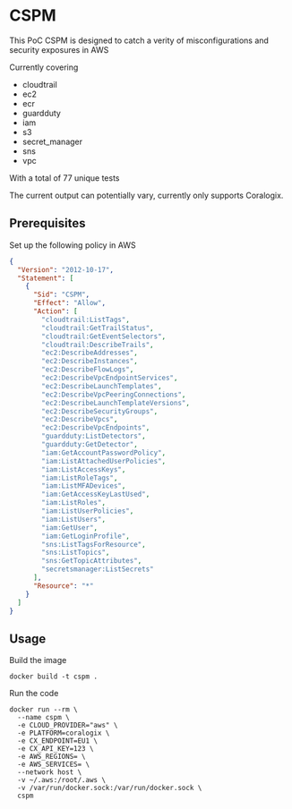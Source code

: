 # CSPM
This PoC CSPM is designed to catch a verity of misconfigurations and security exposures in AWS

Currently covering
* cloudtrail
* ec2
* ecr
* guardduty
* iam
* s3
* secret_manager
* sns
* vpc

With a total of 77 unique tests 

The current output can potentially vary, currently only supports Coralogix.  
## Prerequisites 
Set up the following policy in AWS 
```json
{
  "Version": "2012-10-17",
  "Statement": [
    {
      "Sid": "CSPM",
      "Effect": "Allow",
      "Action": [
        "cloudtrail:ListTags",
        "cloudtrail:GetTrailStatus",
        "cloudtrail:GetEventSelectors",
        "cloudtrail:DescribeTrails",
        "ec2:DescribeAddresses",
        "ec2:DescribeInstances",
        "ec2:DescribeFlowLogs",
        "ec2:DescribeVpcEndpointServices",
        "ec2:DescribeLaunchTemplates",
        "ec2:DescribeVpcPeeringConnections",
        "ec2:DescribeLaunchTemplateVersions",
        "ec2:DescribeSecurityGroups",
        "ec2:DescribeVpcs",
        "ec2:DescribeVpcEndpoints",
        "guardduty:ListDetectors",
        "guardduty:GetDetector",
        "iam:GetAccountPasswordPolicy",
        "iam:ListAttachedUserPolicies",
        "iam:ListAccessKeys",
        "iam:ListRoleTags",
        "iam:ListMFADevices",
        "iam:GetAccessKeyLastUsed",
        "iam:ListRoles",
        "iam:ListUserPolicies",
        "iam:ListUsers",
        "iam:GetUser",
        "iam:GetLoginProfile",
        "sns:ListTagsForResource",
        "sns:ListTopics",
        "sns:GetTopicAttributes",
        "secretsmanager:ListSecrets"
      ],
      "Resource": "*"
    }
  ]
}
```

## Usage
Build the image
```shell
docker build -t cspm .
```

Run the code
```shell
docker run --rm \
  --name cspm \
  -e CLOUD_PROVIDER="aws" \
  -e PLATFORM=coralogix \
  -e CX_ENDPOINT=EU1 \
  -e CX_API_KEY=123 \
  -e AWS_REGIONS= \
  -e AWS_SERVICES= \
  --network host \
  -v ~/.aws:/root/.aws \
  -v /var/run/docker.sock:/var/run/docker.sock \
  cspm
```